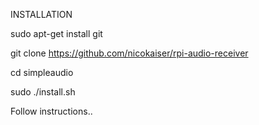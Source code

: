 INSTALLATION 


sudo apt-get install git

git clone https://github.com/nicokaiser/rpi-audio-receiver

cd simpleaudio

sudo ./install.sh


Follow instructions..
